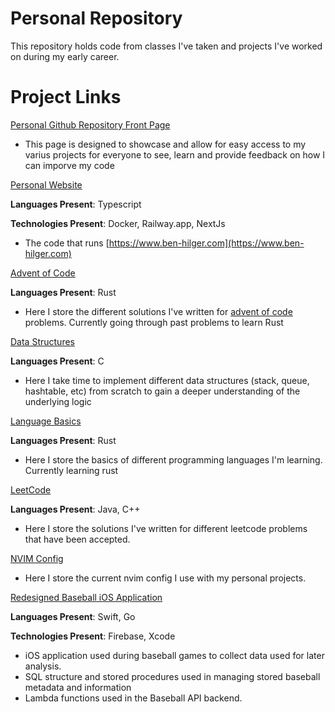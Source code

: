 # Personal Repository

This repository holds code from classes I've taken and projects I've worked on during my early career. 

# Project Links

[Personal Github Repository Front Page](https://github.com/Ben-Hilger/Ben-Hilger)

* This page is designed to showcase and allow for easy access to my varius projects for everyone to see, learn and provide feedback on how I can imporve my code

[Personal Website](https://github.com/Ben-Hilger/website)

**Languages Present**: Typescript

**Technologies Present**: Docker, Railway.app, NextJs

* The code that runs [https://www.ben-hilger.com](https://www.ben-hilger.com)

[Advent of Code](https://github.com/Ben-Hilger/advent-of-code)

**Languages Present**: Rust

* Here I store the different solutions I've written for [advent of code](https://adventofcode.com/) problems. Currently going through past problems to learn Rust

[Data Structures](https://github.com/Ben-Hilger/data-structures)

**Languages Present**: C

* Here I take time to implement different data structures (stack, queue, hashtable, etc) from scratch to gain a deeper understanding of the underlying logic

[Language Basics](https://github.com/Ben-Hilger/language-basics)

**Languages Present**: Rust

* Here I store the basics of different programming languages I'm learning. Currently learning rust

[LeetCode](https://github.com/Ben-Hilger/LeetCode)

**Languages Present**: Java, C++

* Here I store the solutions I've written for different leetcode problems that have been accepted.

[NVIM Config](https://github.com/Ben-Hilger/nvim-config)

* Here I store the current nvim config I use with my personal projects.

[Redesigned Baseball iOS Application](https://github.com/Ben-Hilger/Baseball)

**Languages Present**: Swift, Go

**Technologies Present**: Firebase, Xcode

* iOS application used during baseball games to collect data used for later analysis.
* SQL structure and stored procedures used in managing stored baseball metadata and information
* Lambda functions used in the Baseball API backend.
